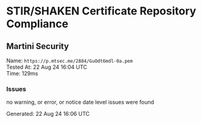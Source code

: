 # STIR/SHAKEN Certificate Repository Compliance

## Martini Security

Name: `https://p.mtsec.me/2884/GuOdt6mdl-0a.pem`\
Tested At: 22 Aug 24 16:04 UTC\
Time: 129ms

### Issues

no warning, or error, or notice date level issues were found

Generated: 22 Aug 24 16:06 UTC